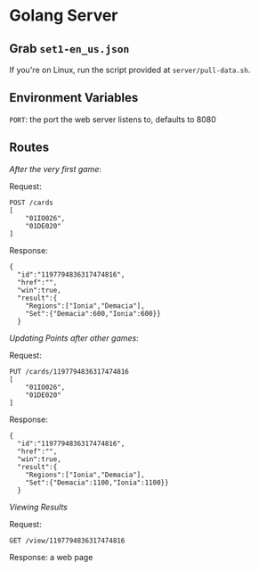 # Golang Server

## Grab `set1-en_us.json`
If you're on Linux, run the script provided at `server/pull-data.sh`.

## Environment Variables

`PORT`: the port the web server listens to, defaults to 8080

## Routes

*After the very first game*:

Request:

```
POST /cards
[
	"01IO026",
	"01DE020"
]
```

Response:

```
{
  "id":"1197794836317474816",
  "href":"",
  "win":true,
  "result":{
    "Regions":["Ionia","Demacia"],
    "Set":{"Demacia":600,"Ionia":600}}
  }
```

*Updating Points after other games*:

Request:

```
PUT /cards/1197794836317474816
[
	"01IO026",
	"01DE020"
]
```

Response:

```
{
  "id":"1197794836317474816",
  "href":"",
  "win":true,
  "result":{
    "Regions":["Ionia","Demacia"],
    "Set":{"Demacia":1100,"Ionia":1100}}
  }
```

*Viewing Results*

Request:

```
GET /view/1197794836317474816
```

Response: a web page

